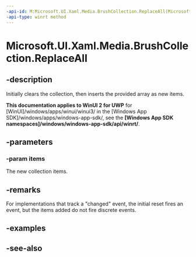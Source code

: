 ```yaml
---
-api-id: M:Microsoft.UI.Xaml.Media.BrushCollection.ReplaceAll(Microsoft.UI.Xaml.Media.Brush[])
-api-type: winrt method
---
```


<!-- Method syntax
public void ReplaceAll(Windows.UI.Xaml.Media.Brush[] items)
-->

# Microsoft.UI.Xaml.Media.BrushCollection.ReplaceAll

## -description
Initially clears the collection, then inserts the provided array as new items.

**This documentation applies to WinUI 2 for UWP** for [WinUI]/windows/apps/winui/winui3/ in the [Windows App SDK]/windows/apps/windows-app-sdk/, see the **[Windows App SDK namespaces]/windows/windows-app-sdk/api/winrt/**.

## -parameters
### -param items
The new collection items.

## -remarks
For implementations that track a "changed" event, the initial reset fires an event, but the items added do not fire discrete events.

## -examples

## -see-also
